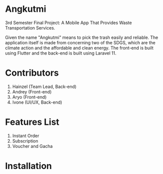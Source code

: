 # Angkutmi
3rd Semester Final Project: A Mobile App That Provides Waste Transportation Services. 

Given the name "Angkutmi" means to pick the trash easily and reliable. The application itself is made from concerning two of the SDGS, which are the climate action and the affordable and clean energy. 
The front-end is built using Flutter and the back-end is built using Laravel 11. 

# Contributors
1. Hainzel (Team Lead, Back-end)
2. Andrey (Front-end)
3. Aryo (Front-end)
4. Ivone (UI/UX, Back-end)

# Features List
1. Instant Order
2. Subscription
3. Voucher and Gacha

# Installation

